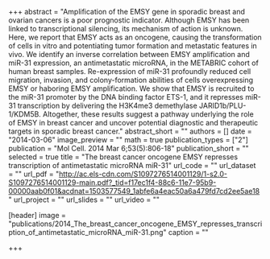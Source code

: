 +++
abstract = "Amplification of the EMSY gene in sporadic breast and ovarian cancers is a poor prognostic indicator. Although EMSY has been linked to transcriptional silencing, its mechanism of action is unknown. Here, we report that EMSY acts as an oncogene, causing the transformation of cells in vitro and potentiating tumor formation and metastatic features in vivo. We identify an inverse correlation between EMSY amplification and miR-31 expression, an antimetastatic microRNA, in the METABRIC cohort of human breast samples. Re-expression of miR-31 profoundly reduced cell migration, invasion, and colony-formation abilities of cells overexpressing EMSY or haboring EMSY amplification. We show that EMSY is recruited to the miR-31 promoter by the DNA binding factor ETS-1, and it represses miR-31 transcription by delivering the H3K4me3 demethylase JARID1b/PLU-1/KDM5B. Altogether, these results suggest a pathway underlying the role of EMSY in breast cancer and uncover potential diagnostic and therapeutic targets in sporadic breast cancer."
abstract_short = ""
authors = []
date = "2014-03-06"
image_preview = ""
math = true
publication_types = ["2"]
publication = "Mol Cell. 2014 Mar 6;53(5):806-18"
publication_short = ""
selected = true
title = "The breast cancer oncogene EMSY represses transcription of antimetastatic microRNA miR-31"
url_code = ""
url_dataset = ""
url_pdf = "http://ac.els-cdn.com/S1097276514001129/1-s2.0-S1097276514001129-main.pdf?_tid=f17ec1f4-88c6-11e7-95b9-00000aab0f01&acdnat=1503577549_1abfe6a4eac50a6a479fd7cd2ee5ae18"
url_project = ""
url_slides = ""
url_video = ""

[header]
image = "publications/2014_The_breast_cancer_oncogene_EMSY_represses_transcription_of_antimetastatic_microRNA_miR-31.png"
caption = ""

+++

